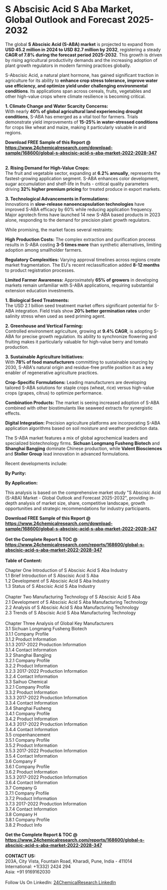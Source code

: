 <h1>S Abscisic Acid S Aba Market, Global Outlook and Forecast 2025-2032</h1><p>The global <strong>S Abscisic Acid (S-ABA) market</strong> is projected to expand from <strong>USD 45.2 million in 2024 to USD 82.7 million by 2032</strong>, registering a steady <strong>CAGR of 7.8% during the forecast period 2025-2032</strong>. This growth is driven by rising agricultural productivity demands and the increasing adoption of plant growth regulators in modern farming practices globally.</p><p>S-Abscisic Acid, a natural plant hormone, has gained significant traction in agriculture for its ability to <strong>enhance crop stress tolerance, improve water use efficiency, and optimize yield under challenging environmental conditions</strong>. Its applications span across cereals, fruits, vegetables and other high-value crops where climate resilience is becoming critical.</p><p><strong>1. Climate Change and Water Scarcity Concerns:</strong><br>
With nearly <strong>40% of global agricultural land experiencing drought conditions</strong>, S-ABA has emerged as a vital tool for farmers. Trials demonstrate yield improvements of <strong>15-25% in water-stressed conditions</strong> for crops like wheat and maize, making it particularly valuable in arid regions.</p><div><b>Download FREE Sample of this Report @ 
            <a href="https://www.24chemicalresearch.com/download-sample/168600/global-s-abscisic-acid-s-aba-market-2022-2028-347">
            https://www.24chemicalresearch.com/download-sample/168600/global-s-abscisic-acid-s-aba-market-2022-2028-347</a></b></div><br><p><strong>2. Rising Demand for High-Value Crops:</strong><br>
The fruit and vegetable sector, expanding at <strong>6.2% annually</strong>, represents the fastest-growing application segment. S-ABA enhances color development, sugar accumulation and shelf-life in fruits - critical quality parameters driving <strong>32% higher premium pricing</strong> for treated produce in export markets.</p><p><strong>3. Technological Advancements in Formulations:</strong><br>
Innovations in <strong>slow-release nanoencapsulation technologies</strong> have improved S-ABA efficacy by 60% while reducing application frequency. Major agrotech firms have launched 14 new S-ABA based products in 2023 alone, responding to the demand for precision plant growth regulators.</p><p>While promising, the market faces several restraints:</p><p><strong>High Production Costs:</strong> The complex extraction and purification process results in S-ABA costing <strong>3-5 times more</strong> than synthetic alternatives, limiting adoption among smallholder farmers.</p><p><strong>Regulatory Complexities:</strong> Varying approval timelines across regions create market fragmentation. The EU's recent reclassification added <strong>8-12 months</strong> to product registration processes.</p><p><strong>Limited Farmer Awareness:</strong> Approximately <strong>65% of growers</strong> in developing markets remain unfamiliar with S-ABA applications, requiring substantial extension education investments.</p><p><strong>1. Biological Seed Treatments:</strong><br>
The USD 2.1 billion seed treatment market offers significant potential for S-ABA integration. Field trials show <strong>20% better germination rates</strong> under salinity stress when used as seed priming agent.</p><p><strong>2. Greenhouse and Vertical Farming:</strong><br>
Controlled environment agriculture, growing at <strong>9.4% CAGR</strong>, is adopting S-ABA for precise growth regulation. Its ability to synchronize flowering and fruiting makes it particularly valuable for high-value berry and tomato production.</p><p><strong>3. Sustainable Agriculture Initiatives:</strong><br>
With <strong>78% of food manufacturers</strong> committing to sustainable sourcing by 2030, S-ABA's natural origin and residue-free profile position it as a key enabler of regenerative agriculture practices.</p><p><strong>Crop-Specific Formulations:</strong> Leading manufacturers are developing tailored S-ABA solutions for staple crops (wheat, rice) versus high-value crops (grapes, citrus) to optimize performance.</p><p><strong>Combination Products:</strong> The market is seeing increased adoption of S-ABA combined with other biostimulants like seaweed extracts for synergistic effects.</p><p><strong>Digital Integration:</strong> Precision agriculture platforms are incorporating S-ABA application algorithms based on soil moisture and weather prediction data.</p><p>The S-ABA market features a mix of global agrochemical leaders and specialized biotechnology firms. <strong>Sichuan Longmang Fusheng Biotech</strong> and <strong>Shanghai Bangjing</strong> dominate Chinese production, while <strong>Valent Biosciences</strong> and <strong>Stoller Group</strong> lead innovation in advanced formulations.</p><p>Recent developments include:</p><p><strong>By Purity:</strong></p><p><strong>By Application:</strong></p><p>This analysis is based on the comprehensive market study "S Abscisic Acid (S-ABA) Market - Global Outlook and Forecast 2025-2032", providing in-depth analysis of market size, share, competitive landscape, growth opportunities and strategic recommendations for industry participants.</p><div><b>Download FREE Sample of this Report @ 
            <a href="https://www.24chemicalresearch.com/download-sample/168600/global-s-abscisic-acid-s-aba-market-2022-2028-347">
            https://www.24chemicalresearch.com/download-sample/168600/global-s-abscisic-acid-s-aba-market-2022-2028-347</a></b></div><br><div><b>Get the Complete Report & TOC @ 
            <a href="https://www.24chemicalresearch.com/reports/168600/global-s-abscisic-acid-s-aba-market-2022-2028-347">
            https://www.24chemicalresearch.com/reports/168600/global-s-abscisic-acid-s-aba-market-2022-2028-347</a></b></div><br>
            <b>Table of Content:</b><p>Chapter One Introduction of S Abscisic Acid S Aba Industry<br />
1.1 Brief Introduction of S Abscisic Acid S Aba<br />
1.2 Development of S Abscisic Acid S Aba Industry<br />
1.3 Status of S Abscisic Acid S Aba Industry<br />
<br />
Chapter Two Manufacturing Technology of S Abscisic Acid S Aba<br />
2.1 Development of S Abscisic Acid S Aba Manufacturing Technology<br />
2.2 Analysis of S Abscisic Acid S Aba Manufacturing Technology<br />
2.3 Trends of S Abscisic Acid S Aba Manufacturing Technology<br />
<br />
Chapter Three Analysis of Global Key Manufacturers<br />
3.1 Sichuan Longmang Fusheng Biotech<br />
3.1.1 Company Profile<br />
3.1.2 Product Information<br />
3.1.3 2017-2022 Production Information<br />
3.1.4 Contact Information<br />
3.2 Shanghai Bangjing<br />
3.2.1 Company Profile<br />
3.2.2 Product Information<br />
3.2.3 2017-2022 Production Information<br />
3.2.4 Contact Information<br />
3.3 Saihuo Chemical<br />
3.2.1 Company Profile<br />
3.3.2 Product Information<br />
3.3.3 2017-2022 Production Information<br />
3.3.4 Contact Information<br />
3.4 Shanghai Fusheng<br />
3.4.1 Company Profile<br />
3.4.2 Product Information<br />
3.4.3 2017-2022 Production Information<br />
3.4.4 Contact Information<br />
3.5 cropenhancement<br />
3.5.1 Company Profile<br />
3.5.2 Product Information<br />
3.5.3 2017-2022 Production Information<br />
3.5.4 Contact Information<br />
3.6 Company F<br />
3.6.1 Company Profile<br />
3.6.2 Product Information<br />
3.5.3 2017-2022 Production Information<br />
3.6.4 Contact Information<br />
3.7 Company G<br />
3.7.1 Company Profile<br />
3.7.2 Product Information<br />
3.7.3 2017-2022 Production Information<br />
3.7.4 Contact Information<br />
3.8 Company H<br />
3.8.1 Company Profile<br />
3.8.2 Product Info</p><div><b>Get the Complete Report & TOC @ 
            <a href="https://www.24chemicalresearch.com/reports/168600/global-s-abscisic-acid-s-aba-market-2022-2028-347">
            https://www.24chemicalresearch.com/reports/168600/global-s-abscisic-acid-s-aba-market-2022-2028-347</a></b></div><br><b>CONTACT US:</b><br>
            203A, City Vista, Fountain Road, Kharadi, Pune, India - 411014<br>
            International: +1(332) 2424 294<br>
            Asia: +91 9169162030 <br><br>
            Follow Us On LinkedIn: <a href="https://www.linkedin.com/company/24chemicalresearch/">24ChemicalResearch LinkedIn</a>